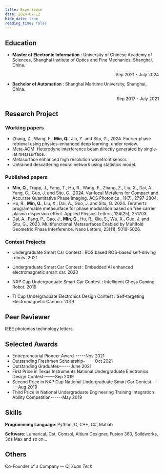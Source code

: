 ```yaml
---
title: Experience
date: 2024-07-12
hide_date: true
reading_time: false
---
```


## Education

+ **Master of Electronic Information** : University of Chinese Academy of Sciences, Shanghai Institute of Optics and Fine Mechanics, Shanghai, China. 

  <p align="right">Sep 2021 - July 2024</p>

+ **Bachelor of Automation** : Shanghai Maritime University, Shanghai, China.

<p align="right">Sep 2017 - July 2021</p>

## Research Project

### Working papers

+ Zhang, Z., Wang, F., **Min, Q.**, Jin, Y. and Situ, G., 2024. Fourier phase retrieval using physics-enhanced deep learning, under review.
+ Meta-AOM: Heterodyne interference beam directly generated by single-let metasurface.
+ Metasurface enhanced high resolution wavefront sensor.
+ Untrained descattering neural network using statistics model.

### Published papers

+ **Min, Q**., Trapp, J., Fang, T., Hu, R., Wang, F., Zhang, Z., Liu, X., Dai, A., Yang, C., Guo, J. and Situ, G., 2024. Varifocal Metalens for Compact and Accurate Quantitative Phase Imaging. ACS Photonics , 11(7), 2797-2804.
+ Hu, R., **Min, Q.**, Liu, X., Dai, A., Guo, J. and Situ, G. 2024. Terahertz programmable metasurface for phase modulation based on free carrier plasma dispersion effect.  Applied Physics Letters, 124(25), 251703.
+ Dai, A., Fang, P., Gao, J., **Min, Q.**, Hu, R., Qiu, S., Wu, X., Guo, J. and Situ, G., 2023. Multifunctional Metasurfaces Enabled by Multifold Geometric Phase Interference. Nano Letters, 23(11), 5019-5026.

### Contest Projects

+ Undergraduate Smart Car Contest : ROS based ROS-based self-driving robots. 2021

+ Undergraduate Smart Car Contest : Embedded AI enhanced electromagnetic smart car. 2020

+ NXP Cup Undergraduate Smart Car Contest : Intelligent Chess Gaming Robot. 2019

+ TI Cup Undergraduate Electronics Design Contest : Self-targeting Electromagnetic Cannon. 2019

  

## Peer Reviewer

IEEE photonics technology letters

## Selected Awards

+ Entrepreneurial Pioneer Award------Nov 2021
+ Outstanding Freshmen Scholarship------Oct 2021
+ Outstanding Graduates------June 2021
+ First Price in Texas Instruments National Undergraduate Electronics Design Contest------Sep 2019
+ Second Price in NXP Cup National Undergraduate Smart Car Contest------Aug 2019
+ Third Price in National Undergraduate Engineering Training Integration Ability Competition------May 2019

## Skills

**Programming Language**: Python, C, C++, C#, Matlab

**Software**: Lumerical, Cst, Comsol, Altium Designer, Fusion 360, Soildworks, 3ds Max and so on...

## Others

Co-Founder of a Company -- *Qi Xuan Tech*

